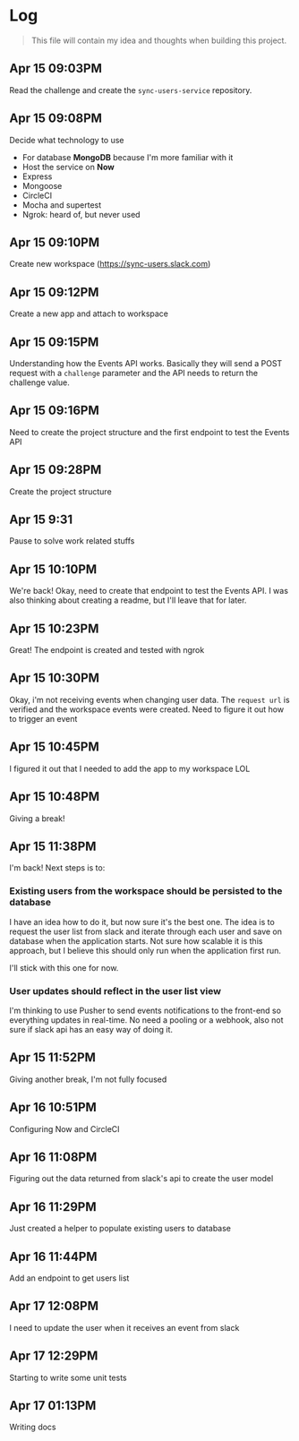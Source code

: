 # Log

> This file will contain my idea and thoughts when building this project.

## Apr 15 09:03PM

Read the challenge and create the `sync-users-service` repository.

## Apr 15 09:08PM

Decide what technology to use

- For database **MongoDB** because I'm more familiar with it
- Host the service on **Now**
- Express
- Mongoose
- CircleCI
- Mocha and supertest
- Ngrok: heard of, but never used

## Apr 15 09:10PM

Create new workspace (https://sync-users.slack.com)

## Apr 15 09:12PM

Create a new app and attach to workspace

## Apr 15 09:15PM

Understanding how the Events API works. Basically they will send a POST request with a `challenge` parameter and the API needs to return the challenge value.

## Apr 15 09:16PM

Need to create the project structure and the first endpoint to test the Events API

## Apr 15 09:28PM

Create the project structure

## Apr 15 9:31

Pause to solve work related stuffs

## Apr 15 10:10PM

We're back! Okay, need to create that endpoint to test the Events API. I was also thinking about creating a readme, but I'll leave that for later.

## Apr 15 10:23PM

Great! The endpoint is created and tested with ngrok

## Apr 15 10:30PM

Okay, i'm not receiving events when changing user data. The `request url` is verified and the workspace events were created. Need to figure it out how to trigger an event

## Apr 15 10:45PM

I figured it out that I needed to add the app to my workspace LOL

## Apr 15 10:48PM

Giving a break!

## Apr 15 11:38PM

I'm back! Next steps is to:

### Existing users from the workspace should be persisted to the database

I have an idea how to do it, but now sure it's the best one. The idea is to request the user list from slack and iterate through each user and save on database when the application starts. Not sure how scalable it is this approach, but I believe this should only run when the application first run.

I'll stick with this one for now.

### User updates should reflect in the user list view

I'm thinking to use Pusher to send events notifications to the front-end so everything updates in real-time. No need a pooling or a webhook, also not sure if slack api has an easy way of doing it.

## Apr 15 11:52PM

Giving another break, I'm not fully focused

## Apr 16 10:51PM

Configuring Now and CircleCI

## Apr 16 11:08PM

Figuring out the data returned from slack's api to create the user model

## Apr 16 11:29PM

Just created a helper to populate existing users to database

## Apr 16 11:44PM

Add an endpoint to get users list

## Apr 17 12:08PM

I need to update the user when it receives an event from slack

## Apr 17 12:29PM

Starting to write some unit tests

## Apr 17 01:13PM

Writing docs
